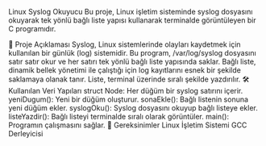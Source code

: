 Linux Syslog Okuyucu
Bu proje, Linux işletim sisteminde syslog dosyasını okuyarak tek yönlü bağlı liste yapısı kullanarak terminalde görüntüleyen bir C programıdır.

📂 Proje Açıklaması
Syslog, Linux sistemlerinde olayları kaydetmek için kullanılan bir günlük (log) sistemidir.
Bu program, /var/log/syslog dosyasını satır satır okur ve her satırı tek yönlü bağlı liste yapısında saklar.
Bağlı liste, dinamik bellek yönetimi ile çalıştığı için log kayıtlarını esnek bir şekilde saklamaya olanak tanır.
Liste, terminal üzerinde sıralı şekilde yazdırılır.
🛠️ Kullanılan Veri Yapıları
struct Node: Her düğüm bir syslog satırını içerir.
yeniDugum(): Yeni bir düğüm oluşturur.
sonaEkle(): Bağlı listenin sonuna yeni düğüm ekler.
syslogOku(): Syslog dosyasını okuyup bağlı listeye ekler.
listeYazdir(): Bağlı listeyi terminalde sıralı olarak görüntüler.
main(): Programın çalışmasını sağlar.
📌 Gereksinimler
Linux İşletim Sistemi
GCC Derleyicisi
